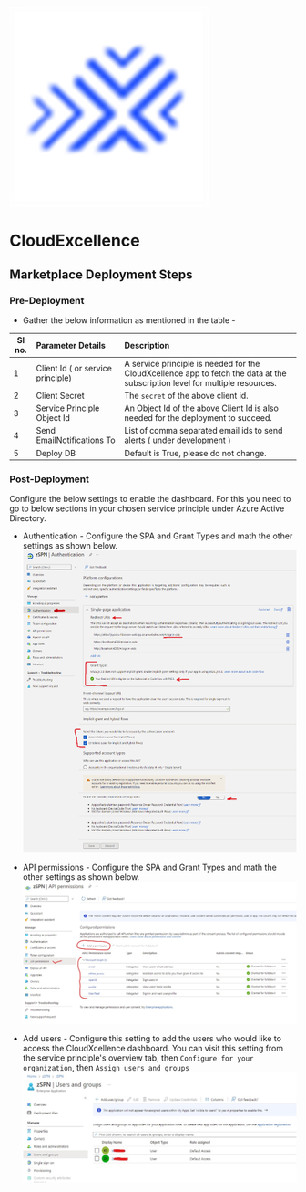 ![Alt text](readme-assets/logo.jpg?raw=true "CloudExcellence")

# CloudExcellence

## Marketplace Deployment Steps

### Pre-Deployment
* Gather the below information as mentioned in the table -

| Sl no.        | Parameter Details           | Description  |
| ------------- |:-------------|:-----|
| 1             | Client Id ( or service principle) | A service principle is needed for the CloudXcellence app to fetch the data at the subscription level for multiple resources. |
| 2             | Client Secret      |   The `secret` of the above client id. |
| 3             | Service Principle Object Id      | An Object Id of the above Client Id is also needed for the deployment to succeed. |
| 4             | Send EmailNotifications To          | List of comma separated email ids to send alerts ( under development ) | 
| 5             | Deploy DB          | Default is True, please do not change. | 


### Post-Deployment

Configure the below settings to enable the dashboard. For this you need to go to below sections in your chosen service principle under Azure Active Directory.


* Authentication - Configure the SPA and Grant Types and math the other settings as shown below.
![Alt text](readme-assets/Authentication.png?raw=true "Authentication")

* API permissions - Configure the SPA and Grant Types and math the other settings as shown below.
![Alt text](readme-assets/API_Permissions.jpg?raw=true "API_Permissions")

* Add users - Configure this setting to add the users who would like to access the CloudXcellence dashboard. You can visit this setting from the service principle's overview tab, then `Configure for your organization`, then `Assign users and groups`
![Alt text](readme-assets/Add_Users.jpg?raw=true "Add_Users")

